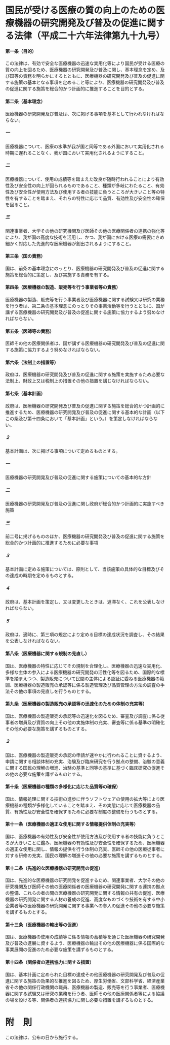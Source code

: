 # 国民が受ける医療の質の向上のための医療機器の研究開発及び普及の促進に関する法律（平成二十六年法律第九十九号）
#### 第一条（目的）
この法律は、有効で安全な医療機器の迅速な実用化等により国民が受ける医療の質の向上を図るため、医療機器の研究開発及び普及に関し、基本理念を定め、及び国等の責務を明らかにするとともに、医療機器の研究開発及び普及の促進に関する施策の基本となる事項を定めること等により、医療機器の研究開発及び普及の促進に関する施策を総合的かつ計画的に推進することを目的とする。
#### 第二条（基本理念）
医療機器の研究開発及び普及は、次に掲げる事項を基本として行われなければならない。
##### 一
医療機器について、医療の水準が我が国と同等である外国において実用化される時期に遅れることなく、我が国において実用化されるようにすること。
##### 二
医療機器について、使用の成績等を踏まえた改良が随時行われることにより有効性及び安全性の向上が図られるものであること、種類が多岐にわたること、有効性及び安全性が使用方法及び使用する者の技能に負うところが大きいこと等の特性を有することを踏まえ、それらの特性に応じて品質、有効性及び安全性の確保を図ること。
##### 三
関連事業者、大学その他の研究機関及び医師その他の医療関係者の連携の強化等により、我が国の高度な技術を活用し、かつ、我が国における医療の需要にきめ細かく対応した先進的な医療機器が創出されるようにすること。
#### 第三条（国の責務）
国は、前条の基本理念にのっとり、医療機器の研究開発及び普及の促進に関する施策を総合的に策定し、及び実施する責務を有する。
#### 第四条（医療機器の製造、販売等を行う事業者等の責務）
医療機器の製造、販売等を行う事業者及び医療機器に関する試験又は研究の業務を行う者は、第二条の基本理念にのっとりその事業活動等を行うとともに、国が講ずる医療機器の研究開発及び普及の促進に関する施策に協力するよう努めなければならない。
#### 第五条（医師等の責務）
医師その他の医療関係者は、国が講ずる医療機器の研究開発及び普及の促進に関する施策に協力するよう努めなければならない。
#### 第六条（法制上の措置等）
政府は、医療機器の研究開発及び普及の促進に関する施策を実施するため必要な法制上、財政上又は税制上の措置その他の措置を講じなければならない。
#### 第七条（基本計画）
政府は、医療機器の研究開発及び普及の促進に関する施策を総合的かつ計画的に推進するため、医療機器の研究開発及び普及の促進に関する基本的な計画（以下この条及び第十四条において「基本計画」という。）を策定しなければならない。
##### ２
基本計画は、次に掲げる事項について定めるものとする。
##### 一
医療機器の研究開発及び普及の促進に関する施策についての基本的な方針
##### 二
医療機器の研究開発及び普及の促進に関し政府が総合的かつ計画的に実施すべき施策
##### 三
前二号に掲げるもののほか、医療機器の研究開発及び普及の促進に関する施策を総合的かつ計画的に推進するために必要な事項
##### ３
基本計画に定める施策については、原則として、当該施策の具体的な目標及びその達成の時期を定めるものとする。
##### ４
政府は、基本計画を策定し、又は変更したときは、遅滞なく、これを公表しなければならない。
##### ５
政府は、適時に、第三項の規定により定める目標の達成状況を調査し、その結果を公表しなければならない。
#### 第八条（医療機器に関する規制の見直し）
国は、医療機器の特性に応じてその規制を合理化し、医療機器の迅速な実用化、多様な主体の参入による医療機器の研究開発の活性化等を図るため、国際的な標準を踏まえつつ、製造販売について民間の主体による認証に委ねる医療機器の範囲、医療機器の製造販売の承認等に係る製造管理及び品質管理の方法の調査の手法その他の事項の見直しを行うものとする。
#### 第九条（医療機器の製造販売の承認等の迅速化のための体制の充実等）
国は、医療機器の製造販売の承認等の迅速化を図るため、審査及び調査に係る従事者の増員及び資質の向上その他の実施体制の充実、審査等に係る基準の明確化その他の必要な施策を講ずるものとする。
##### ２
国は、医療機器の製造販売の承認の申請が速やかに行われることに資するよう、申請に関する相談体制の充実、治験及び臨床研究を行う拠点の整備、治験の意義に関する国民の理解の増進、治験の基準と同等の基準に基づく臨床研究の促進その他の必要な施策を講ずるものとする。
#### 第十条（医療機器の種類の多様化に応じた品質等の確保）
国は、情報処理に関する技術の進歩に伴うソフトウェアの使用の拡大等により医療機器の種類が多様化していることを踏まえ、その実態に応じて医療機器の品質、有効性及び安全性を確保するために必要な制度の整備を行うものとする。
#### 第十一条（医療機器の適正な使用に関する情報提供体制の充実等）
国は、医療機器の有効性及び安全性が使用方法及び使用する者の技能に負うところが大きいことに鑑み、医療機器の有効性及び安全性を確保するため、医療機器の適正な使用に関し、情報の提供を行う体制の充実、医師その他の医療従事者に対する研修の充実、国民の理解の増進その他の必要な施策を講ずるものとする。
#### 第十二条（先進的な医療機器の研究開発の促進）
国は、先進的な医療機器の研究開発を促進するため、関連事業者、大学その他の研究機関及び医師その他の医療関係者の医療機器の研究開発に関する連携の拠点の整備、これらの者の間の医療機器の研究開発に関する情報の共有の促進、医療機器の研究開発に関する人材の養成の促進、高度なものづくり技術を有する中小企業者等の医療機器の研究開発に関する事業への参入の促進その他の必要な施策を講ずるものとする。
#### 第十三条（医療機器の輸出等の促進）
国は、医療機器の使用の成績等に係る情報の蓄積等を通じた医療機器の研究開発及び普及の進展に資するよう、医療機器の輸出その他の医療機器に係る国際的な事業展開の促進のため必要な施策を講ずるものとする。
#### 第十四条（関係者の連携協力に関する措置）
国は、基本計画に定められた目標の達成その他医療機器の研究開発及び普及の促進に関する施策の効果的な推進を図るため、厚生労働省、文部科学省、経済産業省その他の関係行政機関の職員、医療機器の製造、販売等を行う事業者、医療機器に関する試験又は研究の業務を行う者、医師その他の医療関係者等による協議の場を設ける等、関係者の連携協力に関し必要な措置を講ずるものとする。
# 附　則
この法律は、公布の日から施行する。

